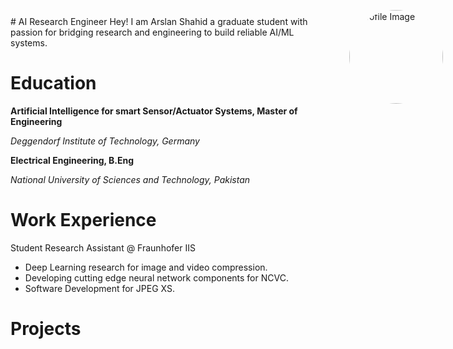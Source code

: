 <div style="position: absolute; top: 40px; right: 40px;">
  <img src="/assets/imgs/CV_Image2.png" alt="Profile Image" align="right" width="150" style="border-radius: 50%;">
</div>
# AI Research Engineer
Hey! I am Arslan Shahid a graduate student with passion for bridging research and engineering to build reliable AI/ML systems.

# Education
**Artificial Intelligence for smart Sensor/Actuator Systems, Master of Engineering**

_Deggendorf Institute of Technology, Germany_

**Electrical Engineering, B.Eng**

_National University of Sciences and Technology, Pakistan_

# Work Experience
Student Research Assistant @ Fraunhofer IIS 
- Deep Learning research for image and video compression.
- Developing cutting edge neural network components for NCVC.
- Software Development for JPEG XS.

# Projects

